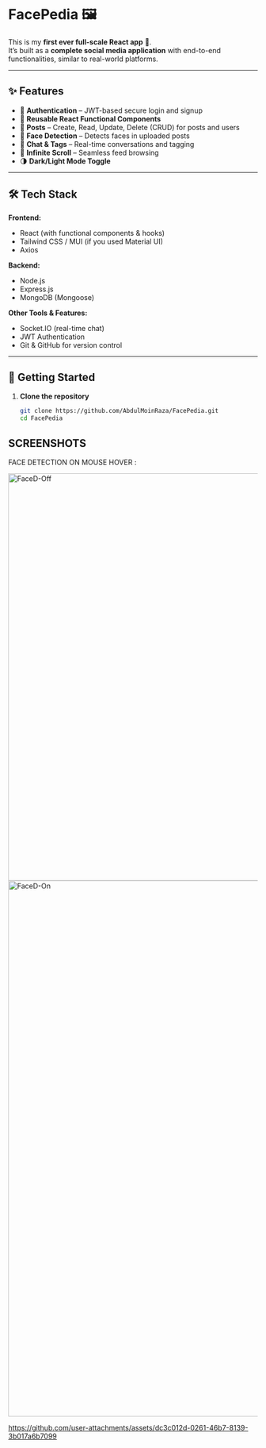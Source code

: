 # FacePedia 🖼️

This is my **first ever full-scale React app** 🎉.  
It’s built as a **complete social media application** with end-to-end functionalities, similar to real-world platforms.

---

## ✨ Features

- 🔐 **Authentication** – JWT-based secure login and signup
- 🧩 **Reusable React Functional Components**
- 📝 **Posts** – Create, Read, Update, Delete (CRUD) for posts and users
- 🤖 **Face Detection** – Detects faces in uploaded posts
- 💬 **Chat & Tags** – Real-time conversations and tagging
- 🔄 **Infinite Scroll** – Seamless feed browsing
- 🌗 **Dark/Light Mode Toggle**

---

## 🛠️ Tech Stack

**Frontend:**  
- React (with functional components & hooks)  
- Tailwind CSS / MUI (if you used Material UI)  
- Axios  

**Backend:**  
- Node.js  
- Express.js  
- MongoDB (Mongoose)  

**Other Tools & Features:**  
- Socket.IO (real-time chat)  
- JWT Authentication  
- Git & GitHub for version control  

---

## 🚀 Getting Started

1. **Clone the repository**
   ```bash
   git clone https://github.com/AbdulMoinRaza/FacePedia.git
   cd FacePedia
## SCREENSHOTS 

FACE DETECTION ON MOUSE HOVER :

<img width="1889" height="821" alt="FaceD-Off" src="https://github.com/user-attachments/assets/843dc491-a8a8-4b9a-a023-802b78c06be2" />

<img width="1920" height="1080" alt="FaceD-On" src="https://github.com/user-attachments/assets/ff07603b-bce4-450b-8b13-e8a20d03395f" />




https://github.com/user-attachments/assets/dc3c012d-0261-46b7-8139-3b017a6b7099


